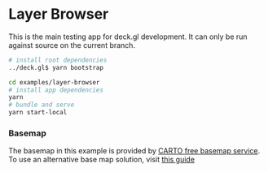 # Layer Browser

This is the main testing app for deck.gl development. It can only be run against source on the current branch.

```bash
# install root dependencies
../deck.gl$ yarn bootstrap

cd examples/layer-browser
# install app dependencies
yarn
# bundle and serve
yarn start-local
```

### Basemap

The basemap in this example is provided by [CARTO free basemap service](https://carto.com/basemaps). To use an alternative base map solution, visit [this guide](https://deck.gl/docs/get-started/using-with-map#display-maps-without-a-mapbox-token)
